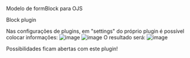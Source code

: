 Modelo de formBlock para OJS

Block plugin

Nas configurações de plugins, em "settings" do próprio plugin é possível colocar informações:
![image](https://user-images.githubusercontent.com/114300053/216776911-9bd6e311-e171-4562-bda7-8e65d41dae41.png)
![image](https://user-images.githubusercontent.com/114300053/216776937-3859c9fa-a114-432d-8f5c-76746b163b73.png)
 O resultado será:
 ![image](https://user-images.githubusercontent.com/114300053/216776978-72d6f752-2df2-44d1-8b42-e54615a6a52b.png)

Possibilidades ficam abertas com este plugin!
